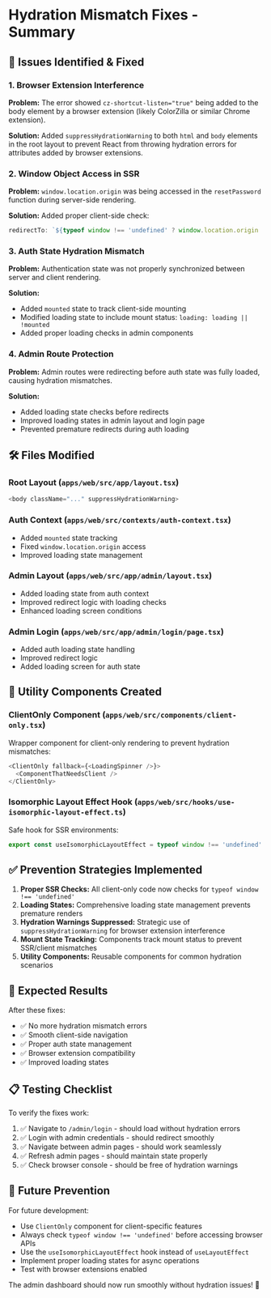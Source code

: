# Hydration Mismatch Fixes - Summary

## 🔧 **Issues Identified & Fixed**

### **1. Browser Extension Interference**
**Problem:** The error showed `cz-shortcut-listen="true"` being added to the body element by a browser extension (likely ColorZilla or similar Chrome extension).

**Solution:** Added `suppressHydrationWarning` to both `html` and `body` elements in the root layout to prevent React from throwing hydration errors for attributes added by browser extensions.

### **2. Window Object Access in SSR**
**Problem:** `window.location.origin` was being accessed in the `resetPassword` function during server-side rendering.

**Solution:** Added proper client-side check:
```typescript
redirectTo: `${typeof window !== 'undefined' ? window.location.origin : ''}/auth/reset-password`
```

### **3. Auth State Hydration Mismatch**
**Problem:** Authentication state was not properly synchronized between server and client rendering.

**Solution:** 
- Added `mounted` state to track client-side mounting
- Modified loading state to include mount status: `loading: loading || !mounted`
- Added proper loading checks in admin components

### **4. Admin Route Protection**
**Problem:** Admin routes were redirecting before auth state was fully loaded, causing hydration mismatches.

**Solution:**
- Added loading state checks before redirects
- Improved loading states in admin layout and login page
- Prevented premature redirects during auth loading

## 🛠 **Files Modified**

### **Root Layout** (`apps/web/src/app/layout.tsx`)
```typescript
<body className="..." suppressHydrationWarning>
```

### **Auth Context** (`apps/web/src/contexts/auth-context.tsx`)
- Added `mounted` state tracking
- Fixed `window.location.origin` access
- Improved loading state management

### **Admin Layout** (`apps/web/src/app/admin/layout.tsx`)
- Added loading state from auth context
- Improved redirect logic with loading checks
- Enhanced loading screen conditions

### **Admin Login** (`apps/web/src/app/admin/login/page.tsx`)
- Added auth loading state handling
- Improved redirect logic
- Added loading screen for auth state

## 🔧 **Utility Components Created**

### **ClientOnly Component** (`apps/web/src/components/client-only.tsx`)
Wrapper component for client-only rendering to prevent hydration mismatches:
```typescript
<ClientOnly fallback={<LoadingSpinner />}>
  <ComponentThatNeedsClient />
</ClientOnly>
```

### **Isomorphic Layout Effect Hook** (`apps/web/src/hooks/use-isomorphic-layout-effect.ts`)
Safe hook for SSR environments:
```typescript
export const useIsomorphicLayoutEffect = typeof window !== 'undefined' ? useLayoutEffect : useEffect
```

## ✅ **Prevention Strategies Implemented**

1. **Proper SSR Checks:** All client-only code now checks for `typeof window !== 'undefined'`
2. **Loading States:** Comprehensive loading state management prevents premature renders
3. **Hydration Warnings Suppressed:** Strategic use of `suppressHydrationWarning` for browser extension interference
4. **Mount State Tracking:** Components track mount status to prevent SSR/client mismatches
5. **Utility Components:** Reusable components for common hydration scenarios

## 🎯 **Expected Results**

After these fixes:
- ✅ No more hydration mismatch errors
- ✅ Smooth client-side navigation
- ✅ Proper auth state management
- ✅ Browser extension compatibility
- ✅ Improved loading states

## 📋 **Testing Checklist**

To verify the fixes work:
1. ✅ Navigate to `/admin/login` - should load without hydration errors
2. ✅ Login with admin credentials - should redirect smoothly
3. ✅ Navigate between admin pages - should work seamlessly
4. ✅ Refresh admin pages - should maintain state properly
5. ✅ Check browser console - should be free of hydration warnings

## 🔄 **Future Prevention**

For future development:
- Use `ClientOnly` component for client-specific features
- Always check `typeof window !== 'undefined'` before accessing browser APIs
- Use the `useIsomorphicLayoutEffect` hook instead of `useLayoutEffect`
- Implement proper loading states for async operations
- Test with browser extensions enabled

The admin dashboard should now run smoothly without hydration issues! 🚀
